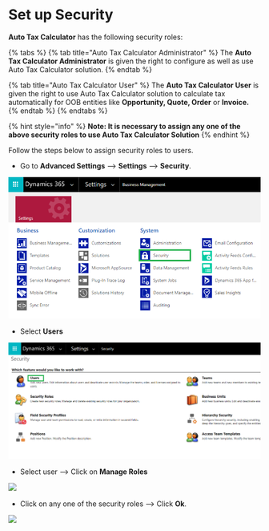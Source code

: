 # Set up Security

**Auto Tax Calculator** has the following security roles:

{% tabs %}
{% tab title="Auto Tax Calculator Administrator" %}
The **Auto Tax Calculator Administrator** is given the right to configure as well as use Auto Tax Calculator solution.
{% endtab %}

{% tab title="Auto Tax Calculator User" %}
The **Auto Tax Calculator User** is given the right to use Auto Tax Calculator solution to calculate tax automatically for OOB entities like **Opportunity, Quote, Order** or **Invoice.**
{% endtab %}
{% endtabs %}

{% hint style="info" %}
**Note: It is necessary to assign any one of the above security roles to use Auto Tax Calculator Solution**
{% endhint %}

Follow the steps below to assign security roles to users.

* Go to **Advanced Settings** --> **Settings** --> **Security**.

![](<../../.gitbook/assets/a (4).png>)

* Select **Users**

![](<../../.gitbook/assets/b (6).png>)

* Select user --> Click on **Manage Roles**

![](../../.gitbook/assets/Sec.Roles\_1.png)

* Click on any one of the security roles --> Click **Ok**.

![](../../.gitbook/assets/Sec.Roles\_2.png)
